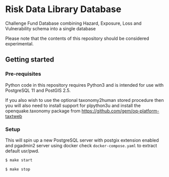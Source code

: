 # Risk Data Library Database

Challenge Fund Database combining Hazard, Exposure, Loss and Vulnerability
schema into a single database

Please note that the contents of this repository should be considered
experimental.

## Getting started

### Pre-requisites

Python code in this repository requires Python3 and is intended for use with
PostgreSQL 11 and PostGIS 2.5.

If you also wish to use the optional taxonomy2human stored procedure then you will
also need to install support for plpython3u and install the openquake.taxonomy
package from https://github.com/gem/oq-platform-taxtweb

### Setup

This will spin up a new PostgreSQL server with postgix extension enabled and pgadmin2 server using docker
check `docker-compose.yaml` to extract default usr/pwd.

```bash
$ make start
```

```bash
$ make stop
```
